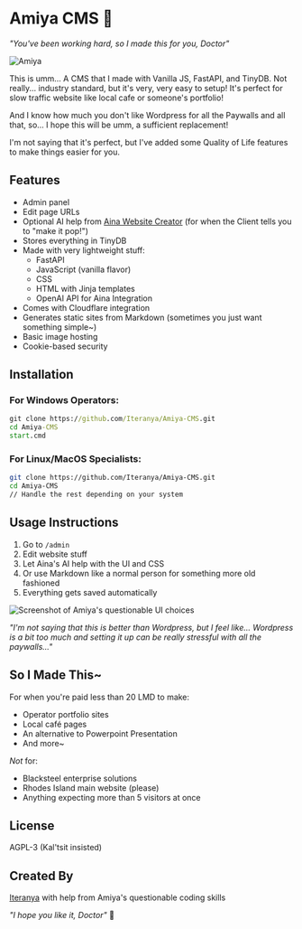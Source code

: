 # Amiya CMS 🐇

*"You've been working hard, so I made this for you, Doctor"*

![Amiya](https://github.com/user-attachments/assets/164c4cf0-7bf4-4af2-a537-174bd1575b07)

This is umm... A CMS that I made with Vanilla JS, FastAPI, and TinyDB. Not really... industry standard, but it's very, very easy to setup! It's perfect for slow traffic website like local cafe or someone's portfolio!

And I know how much you don't like Wordpress for all the Paywalls and all that, so... I hope this will be umm, a sufficient replacement!

I'm not saying that it's perfect, but I've added some Quality of Life features to make things easier for you.

## Features

- Admin panel
- Edit page URLs
- Optional AI help from [Aina Website Creator](https://github.com/Iteranya/Aina-Website-Creator) (for when the Client tells you to "make it pop!")
- Stores everything in TinyDB
- Made with very lightweight stuff:
  - FastAPI
  - JavaScript (vanilla flavor)
  - CSS
  - HTML with Jinja templates
  - OpenAI API for Aina Integration
- Comes with Cloudflare integration
- Generates static sites from Markdown (sometimes you just want something simple~)
- Basic image hosting
- Cookie-based security
  

## Installation

### For Windows Operators:
```cmd
git clone https://github.com/Iteranya/Amiya-CMS.git
cd Amiya-CMS
start.cmd 
```

### For Linux/MacOS Specialists:
```bash
git clone https://github.com/Iteranya/Amiya-CMS.git
cd Amiya-CMS
// Handle the rest depending on your system
```

## Usage Instructions

1. Go to `/admin`
2. Edit website stuff
3. Let Aina's AI help with the UI and CSS
4. Or use Markdown like a normal person for something more old fashioned
5. Everything gets saved automatically

![Screenshot of Amiya's questionable UI choices](https://github.com/user-attachments/assets/4c89c4ad-1561-416f-bf73-1ed2bdd9e908)

*"I'm not saying that this is better than Wordpress, but I feel like... Wordpress is a bit too much and setting it up can be really stressful with all the paywalls..."*

## So I Made This~

For when you're paid less than 20 LMD to make:
- Operator portfolio sites
- Local café pages
- An alternative to Powerpoint Presentation
- And more~

*Not* for:
- Blacksteel enterprise solutions
- Rhodes Island main website (please)
- Anything expecting more than 5 visitors at once

## License

AGPL-3 (Kal'tsit insisted)

## Created By

[Iteranya](https://github.com/Iteranya) with help from Amiya's questionable coding skills

*"I hope you like it, Doctor"* 🐇
